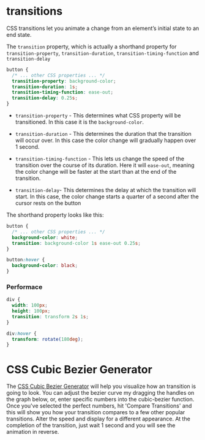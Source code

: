 # transitions

CSS transitions let you animate a change from an element’s initial state to an end state.

The `transition` property, which is actually a shorthand property for `transition-property`, `transition-duration`, `transition-timing-function` and `transition-delay`

```css
button {
  /* ... other CSS properties ... */
  transition-property: background-color;
  transition-duration: 1s;
  transition-timing-function: ease-out;
  transition-delay: 0.25s;
}
```

* `transition-property` - This determines what CSS property will be transitioned. In this case it is the `background-color`.

* `transition-duration` - This determines the duration that the transition will occur over. In this case the color change will gradually happen over 1 second.

* `transition-timing-function` - This lets us change the speed of the transition over the course of its duration. Here it will `ease-out`, meaning the color change will be faster at the start than at the end of the transition.

* `transition-delay`- This determines the delay at which the transition will start. In this case, the color change starts a quarter of a second after the cursor rests on the button

The shorthand property looks like this:

```css
button {
  /* ... other CSS properties ... */
  background-color: white;
  transition: background-color 1s ease-out 0.25s;
}

button:hover {
  background-color: black;
}
```

### Performace

```css
div {
  width: 100px;
  height: 100px;
  transition: transform 2s 1s; 
}

div:hover {
  transform: rotate(180deg);
}
```

# CSS Cubic Bezier Generator

The [CSS Cubic Bezier Generator] will help you visualize how an transition is going to look. You can adjust the bezier curve my dragging the handles on the graph below, or, enter specific numbers into the cubic-bezier function. Once you've selected the perfect numbers, hit 'Compare Transitions' and this will show you how your transition compares to a few other popular transitions. Alter the speed and display for a different appearance. At the completion of the transition, just wait 1 second and you will see the animation in reverse.

[CSS Cubic Bezier Generator]: https://www.cssportal.com/css-cubic-bezier-generator/
